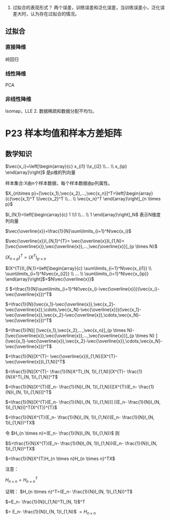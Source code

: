 1. 过拟合的表现形式？
两个误差，训练误差和泛化误差，当训练误差小，泛化误差大时，认为存在过拟合的情况。
## 过拟合
### 直接降维
岭回归
### 线性降维 
PCA
### 非线性降维
 Isomap，LLE
2. 数据稀疏和数据分配不均匀。

# P23 样本均值和样本方差矩阵
## 数学知识
$\vec{x_i}=\left[\begin{array}{c} x_{i1} \\x_{i2} \\... \\ x_{ip} \end{array}\right]$ 是p维的列向量

样本集合:X由n个样本数据，每个样本数据由p列属性。

$X_{n\times p}=[\vec{x_1},\vec{x_2},...,\vec{x_n}]^T=\left[\begin{array}{c}\vec{x_1}^T \\\vec{x_2}^T \\... \\ \vec{x_n}^T \end{array}\right]_{n \times  p}$

$I_{N,1}=\left[\begin{array}{c} 1 \\1 \\... \\ 1 \end{array}\right]_N$ 表示N维度列向量

$\vec{\overline{x}}=\frac{1}{N}\sum\limits_{i=1}^N\vec{x_i}$

$\vec{\overline{x}}I_{N,1}^{T}= \vec{\overline{x}}I_{1,N}=[\vec{\overline{x}},\vec{\overline{x}},...,\vec{\overline{x}}]_{p \times N}$

$(X_{n\times p})^{T}=(X^{T})_{p \times n}$

$(X^{T})I_{N,1}=\left[\begin{array}{c} \sum\limits_{i=1}^N\vec{x_{i1}} \\ \sum\limits_{i=1}^N\vec{x_{i2}} \\ ... \\ \sum\limits_{i=1}^N\vec{x_{ip}}   \end{array}\right]$=$N\vec{\overline{x}}$

$S$
$=\frac{1}{N}\sum\limits_{i=1}^N(\vec{x_i}-\vec{\overline{x}})(\vec{x_i}-\vec{\overline{x}})^T$

$=\frac{1}{N}(\vec{x_1}-\vec{\overline{x}},\vec{x_2}-\vec{\overline{x}},\cdots,\vec{x_N}-\vec{\overline{x}})(\vec{x_1}-\vec{\overline{x}},\vec{x_2}-\vec{\overline{x}},\cdots,\vec{x_N}-\vec{\overline{x}})^T$

$=\frac{1}{N}[ [\vec{x_1},\vec{x_2},...,\vec{x_n}]_{p \times N}-[\vec{\overline{x}},\vec{\overline{x}},...,\vec{\overline{x}}]_{p \times N} ](\vec{x_1}-\vec{\overline{x}},\vec{x_2}-\vec{\overline{x}},\cdots,\vec{x_N}-\vec{\overline{x}})^T$

$=\frac{1}{N}[X^{T}- \vec{\overline{x}}I_{1,N}][X^{T}- \vec{\overline{x}}I_{1,N}]^T$

$=\frac{1}{N}[X^{T}- \frac{1}{N}X^TI_{N, 1}I_{1,N}][X^{T}- \frac{1}{N}X^TI_{N, 1}I_{1,N}]^T$

$=\frac{1}{N}[X^{T}(E_n- \frac{1}{N}I_{N, 1}I_{1,N})][X^{T}(E_n- \frac{1}{N}I_{N, 1}I_{1,N})]^T$

$=\frac{1}{N}[X^{T}(E_n- \frac{1}{N}I_{N, 1}I_{1,N})] [(E_n- \frac{1}{N}I_{N, 1}I_{1,N})]^T(X^{T})^{T}$

$=\frac{1}{N}X^{T}(E_n- \frac{1}{N}I_{N, 1}I_{1,N})(E_n- \frac{1}{N}I_{N, 1}I_{1,N})^TX$


令 $H_{n \times n}=(E_n- \frac{1}{N}I_{N, 1}I_{1,N})$
则

$S=\frac{1}{N}X^{T}(E_n- \frac{1}{N}I_{N, 1}I_{1,N})(E_n- \frac{1}{N}I_{N, 1}I_{1,N})^TX$

$=\frac{1}{N}X^{T}H_{n \times n}H_{n \times n}^TX$



注意：


$H_{n \times n}=H_{n \times n}^T$

证明：
 $H_{n \times n}^T=(E_n- \frac{1}{N}I_{N, 1}I_{1,N})^T$

 $=E_n- \frac{1}{N}I_{1,N}^TI_{N, 1}$^T

 $= E_n- \frac{1}{N}I_{N, 1}I_{1,N}$
 $= H_{n \times n}$
